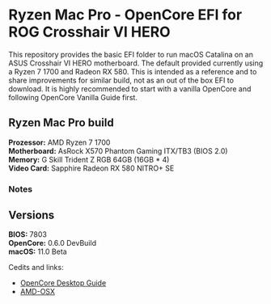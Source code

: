# Ryzen Mac Pro - OpenCore EFI for ROG Crosshair VI HERO 

This repository provides the basic EFI folder to run macOS Catalina on an ASUS Crosshair VI HERO motherboard. The default provided currently using a Ryzen 7 1700 and Radeon RX 580. 
This is intended as a reference and to share improvements for similar build, not as an out of the box EFI to download. It is highly recommended to start with a vanilla OpenCore and following OpenCore Vanilla Guide first.

## Ryzen Mac Pro build

**Prozessor:** AMD Ryzen 7 1700  
**Motherboard:** AsRock X570 Phantom Gaming ITX/TB3 (BIOS 2.0)  
**Memory:** G Skill Trident Z RGB 64GB (16GB * 4)  
**Video Card:** Sapphire Radeon RX 580 NITRO+ SE  

### Notes


## Versions
**BIOS:** 7803   
**OpenCore:** 0.6.0 DevBuild   
**macOS:** 11.0 Beta   


Cedits and links:
* [OpenCore Desktop Guide](https://github.com/dortania/OpenCore-Desktop-Guide)   
* [AMD-OSX](https://github.com/AMD-OSX/AMD_Vanilla)   
